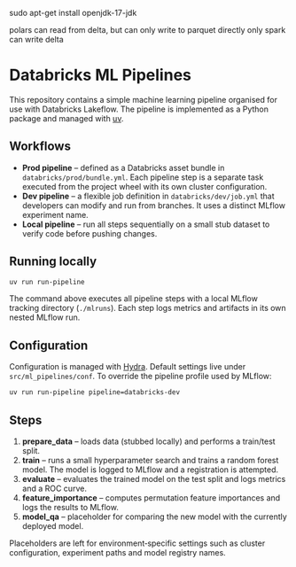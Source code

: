 sudo apt-get install openjdk-17-jdk

polars can read from delta, but can only write to parquet directly
only spark can write delta



# Databricks ML Pipelines

This repository contains a simple machine learning pipeline organised for
use with Databricks Lakeflow.  The pipeline is implemented as a Python
package and managed with [uv](https://docs.astral.sh/uv/).

## Workflows

* **Prod pipeline** – defined as a Databricks asset bundle in
  `databricks/prod/bundle.yml`. Each pipeline step is a separate task
  executed from the project wheel with its own cluster configuration.
* **Dev pipeline** – a flexible job definition in `databricks/dev/job.yml`
  that developers can modify and run from branches.  It uses a distinct
  MLflow experiment name.
* **Local pipeline** – run all steps sequentially on a small stub
  dataset to verify code before pushing changes.

## Running locally

```bash
uv run run-pipeline
```

The command above executes all pipeline steps with a local MLflow
tracking directory (`./mlruns`).  Each step logs metrics and artifacts in
its own nested MLflow run.

## Configuration

Configuration is managed with [Hydra](https://hydra.cc/).  Default
settings live under `src/ml_pipelines/conf`.  To override the pipeline
profile used by MLflow:

```bash
uv run run-pipeline pipeline=databricks-dev
```

## Steps

1. **prepare_data** – loads data (stubbed locally) and performs a
   train/test split.
2. **train** – runs a small hyperparameter search and trains a random
   forest model.  The model is logged to MLflow and a registration is
   attempted.
3. **evaluate** – evaluates the trained model on the test split and logs
   metrics and a ROC curve.
4. **feature_importance** – computes permutation feature importances and
   logs the results to MLflow.
5. **model_qa** – placeholder for comparing the new model with the
   currently deployed model.

Placeholders are left for environment‑specific settings such as cluster
configuration, experiment paths and model registry names.
